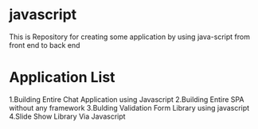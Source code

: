 # javascript
This is Repository for creating some application by using java-script from front end to back end  

# Application List
1.Building Entire Chat Application using Javascript 
2.Building Entire SPA without any framework 
3.Bulding Validation Form Library using javascript 
4.Slide Show Library Via Javascript 
